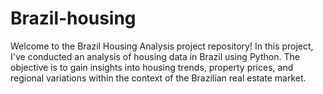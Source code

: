 # Brazil-housing
Welcome to the Brazil Housing Analysis project repository! In this project, I've conducted an analysis of housing data in Brazil using Python. The objective is to gain insights into housing trends, property prices, and regional variations within the context of the Brazilian real estate market.
